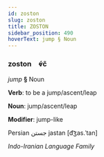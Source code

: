```yaml
---
id: zoston
slug: zoston
title: ZOSTON
sidebar_position: 490
hoverText: jump § Noun
---
```


### zoston&emsp;<span kind="abugida">ⱴ́c̃</span>

*jump* **§** Noun

**Verb**: to be a jump/ascent/leap

**Noun**: jump/ascent/leap

**Modifier**: jump-like

Persian جستن jastan [d͡ʒas.ˈtan]

*Indo-Iranian Language Family*